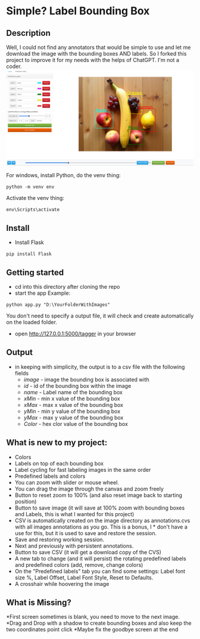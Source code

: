# Simple? Label Bounding Box

## Description
Well, I could not find any annotators that would be simple to use and let me download the image with the bounding boxes AND labels. So I forked this project to improve it for my needs with the helps of ChatGPT. I'm not a coder.
![action](./actionshot.jpg)


For windows, install Python, do the venv thing:
```
python -m venv env
```
Activate the venv thing:
```
env\Scripts\activate
```

## Install
* Install Flask
```
pip install Flask
```

## Getting started
* cd into this directory after cloning the repo
* start the app
Example:
```
python app.py "D:\YourFolderWithImages"
```
You don't need to specify a output file, it will check and create automatically on the loaded folder.

* open http://127.0.0.1:5000/tagger in your browser

## Output
* in keeping with simplicity, the output is to a csv file with the following fields
    * *image* - image the bounding box is associated with
    * *id* - id of the bounding box within the image
    * *name* - Label name of the bounding box
    * *xMin* - min x value of the bounding box
    * *xMax* - max x value of the bounding box
    * *yMin* - min y value of the bounding box
    * *yMax* - max y value of the bounding box
    * *Color* - hex clor value of the bounding box

## What is new to my project:

* Colors
* Labels on top of each bounding box
* Label cycling for fast labeling images in the same order
* Predefined labels and colors
* You can zoom with slider or mouse wheel.
* You can drag the image through the canvas and zoom freely
* Button to reset zoom to 100% (and also reset image back to starting position)
* Button to save image (it will save at 100% zoom with bounding boxes and Labels, this is what I wanted for this project)
* CSV is automatically created on the image directory as annotations.cvs with all images annotations as you go. This is a bonus, I * don't have a use for this, but it is used to save and restore the session.
* Save and restoring working session.
* Next and previously with persistent annotations.
* Button to save CSV (it will get a download copy of the CVS)
* A new tab to change (and it will persist) the rotating predefined labels and predefined colors (add, remove, change colors)
* On the "Predefined labels" tab you can find some settings: Label font size %, Label Offset, Label Font Style, Reset to Defaults.
* A crosshair while hoovering the image

## What is Missing?
*First screen sometimes is blank, you need to move to the next image.
*Drag and Drop with a shadow to create bounding boxes and also keep the two coordinates point click
*Maybe fix the goodbye screen at the end